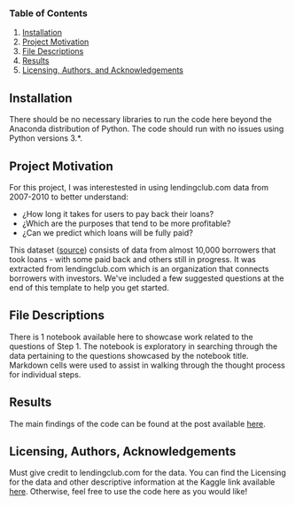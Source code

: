 ### Table of Contents

1. [Installation](#installation)
2. [Project Motivation](#motivation)
3. [File Descriptions](#files)
4. [Results](#results)
5. [Licensing, Authors, and Acknowledgements](#licensing)

## Installation <a name="installation"></a>

There should be no necessary libraries to run the code here beyond the Anaconda distribution of Python.  The code should run with no issues using Python versions 3.*.

## Project Motivation<a name="motivation"></a>

For this project, I was interestested in using lendingclub.com data from 2007-2010 to better understand:

- ¿How long it takes for users to pay back their loans?
- ¿Which are the purposes that tend to be more profitable?
- ¿Can we predict which loans will be fully paid?

This dataset ([source](https://www.kaggle.com/itssuru/loan-data)) consists of data from almost 10,000 borrowers that took loans - with some paid back and others still in progress. It was extracted from lendingclub.com which is an organization that connects borrowers with investors. We've included a few suggested questions at the end of this template to help you get started.

## File Descriptions <a name="files"></a>

There is 1 notebook available here to showcase work related to the questions of Step 1. The notebook is exploratory in searching through the data pertaining to the questions showcased by the notebook title. Markdown cells were used to assist in walking through the thought process for individual steps.  

## Results<a name="results"></a>

The main findings of the code can be found at the post available [here]().

## Licensing, Authors, Acknowledgements<a name="licensing"></a>

Must give credit to lendingclub.com for the data.  You can find the Licensing for the data and other descriptive information at the Kaggle link available [here](https://www.kaggle.com/itssuru/loan-data).  Otherwise, feel free to use the code here as you would like!
